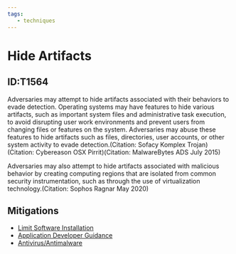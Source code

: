```yaml
---
tags:
   - techniques
---
```

# Hide Artifacts
## ID:T1564
Adversaries may attempt to hide artifacts associated with their behaviors to evade detection. Operating systems may have features to hide various artifacts, such as important system files and administrative task execution, to avoid disrupting user work environments and prevent users from changing files or features on the system. Adversaries may abuse these features to hide artifacts such as files, directories, user accounts, or other system activity to evade detection.(Citation: Sofacy Komplex Trojan)(Citation: Cybereason OSX Pirrit)(Citation: MalwareBytes ADS July 2015)

Adversaries may also attempt to hide artifacts associated with malicious behavior by creating computing regions that are isolated from common security instrumentation, such as through the use of virtualization technology.(Citation: Sophos Ragnar May 2020)
## Mitigations
* [Limit Software Installation](mitigations/M1033)
* [Application Developer Guidance](mitigations/M1013)
* [Antivirus/Antimalware](mitigations/M1049)
